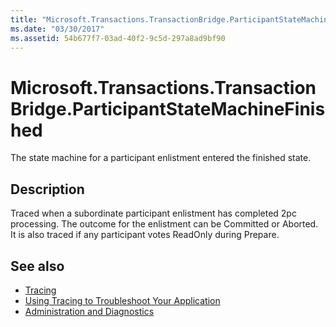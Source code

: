 ```yaml
---
title: "Microsoft.Transactions.TransactionBridge.ParticipantStateMachineFinished"
ms.date: "03/30/2017"
ms.assetid: 54b677f7-03ad-40f2-9c5d-297a8ad9bf90
---
```

# Microsoft.Transactions.TransactionBridge.ParticipantStateMachineFinished
The state machine for a participant enlistment entered the finished state.  
  
## Description  
 Traced when a subordinate participant enlistment has completed 2pc processing. The outcome for the enlistment can be Committed or Aborted. It is also traced if any participant votes ReadOnly during Prepare.  
  
## See also

- [Tracing](index.md)
- [Using Tracing to Troubleshoot Your Application](using-tracing-to-troubleshoot-your-application.md)
- [Administration and Diagnostics](../index.md)
